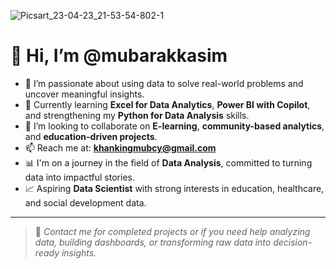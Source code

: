 ![Picsart_23-04-23_21-53-54-802-1](https://github.com/user-attachments/assets/f5cc2d19-5ba4-4eb1-abd8-b546251ec12f)


# 👋 Hi, I’m @mubarakkasim

- 👀 I’m passionate about using data to solve real-world problems and uncover meaningful insights.  
- 🌱 Currently learning **Excel for Data Analytics**, **Power BI with Copilot**, and strengthening my **Python for Data Analysis** skills.  
- 💞️ I’m looking to collaborate on **E-learning**, **community-based analytics**, and **education-driven projects**.  
- 📫 Reach me at: **khankingmubcy@gmail.com**  
- 📊 I'm on a journey in the field of **Data Analysis**, committed to turning data into impactful stories.  
- 📈 Aspiring **Data Scientist** with strong interests in education, healthcare, and social development data.

---

> 📌 _Contact me for completed projects or if you need help analyzing data, building dashboards, or transforming raw data into decision-ready insights._

<!---
mubarakkasim/mubarakkasim is a ✨ special ✨ repository because its `README.md` (this file) appears on your GitHub profile.
You can click the Preview link to take a look at your changes.
--->
